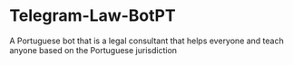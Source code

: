 # Telegram-Law-BotPT
A Portuguese bot that is a legal consultant that helps everyone and teach anyone based on the Portuguese jurisdiction
